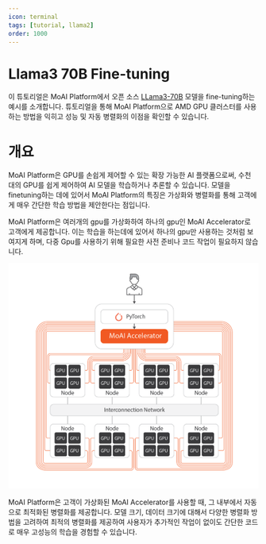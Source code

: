 ```yaml
---
icon: terminal
tags: [tutorial, llama2]
order: 1000
---
```


# Llama3 70B Fine-tuning 

이 튜토리얼은 MoAI Platform에서 오픈 소스 [LLama3-70B](https://huggingface.co/meta-llama/Meta-Llama-3-70B) 모델을 fine-tuning하는 예시를 소개합니다. 튜토리얼을 통해 MoAI Platform으로 AMD GPU 클러스터를 사용하는 방법을 익히고 성능 및 자동 병렬화의 이점을 확인할 수 있습니다.

# 개요

MoAI Platform은 GPU를 손쉽게 제어할 수 있는 확장 가능한 AI 플랫폼으로써, 수천 대의 GPU를 쉽게 제어하여 AI 모델을 학습하거나 추론할 수 있습니다. 모델을 finetuning하는 데에 있어서 MoAI Platform의 특징은 가상화와 병렬화를 통해 고객에게 매우 간단한 학습 방법을 제안한다는 점입니다.

MoAI Platform은 여러개의 gpu를 가상화하여 하나의 gpu인 MoAI Accelerator로 고객에게 제공합니다. 이는 학습을 하는데에 있어서 하나의 gpu만 사용하는 것처럼 보여지게 하며, 다중 Gpu를 사용하기 위해 필요한 사전 준비나 코드 작업이 필요하지 않습니다. 

![](/overview/img_ov/virt.png)

MoAI Platform은 고객이 가상화된 MoAI Accelerator를 사용할 때, 그 내부에서 자동으로 최적화된 병렬화를 제공합니다. 모델 크기, 데이터 크기에 대해서 다양한 병렬화 방법을 고려하여 최적의 병렬화를 제공하여 사용자가 추가적인 작업이 없이도 간단한 코드로 매우 고성능의 학습을 경험할 수 있습니다.